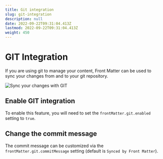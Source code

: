 ```yaml
---
title: Git integration
slug: git-integration
description: null
date: 2022-09-22T09:31:04.413Z
lastmod: 2022-09-22T09:31:04.413Z
weight: 450
---
```


# GIT Integration

If you are using git to manage your content, Front Matter can be used to sync your changes from and
to your git repository.

![Sync your changes with GIT](/releases/v8.1.0/git-integration.png)

## Enable GIT integration

To enable this feature, you will need to set the `frontMatter.git.enabled` setting to `true`.

## Change the commit message

The commit message can be customized via the `frontMatter.git.commitMessage` setting (default is
`Synced by Front Matter`).
